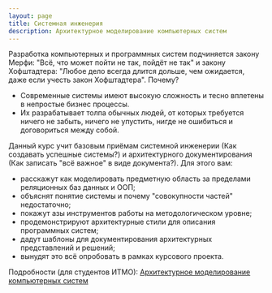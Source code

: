 ```yaml
---
layout: page
title: Системная инженерия
description: Архитектурное моделирование компьютерных систем
---
```


Разработка компьютерных и программных систем подчиняется закону Мерфи: "Всё, что может пойти не так, пойдёт не так" и закону Хофштадтера: "Любое дело всегда длится дольше, чем ожидается, даже если учесть закон Хофштадтера". Почему?

- Современные системы имеют высокую сложность и тесно вплетены в непростые бизнес процессы.
- Их разрабатывает толпа обычных людей, от которых требуется ничего не забыть, ничего не упустить, нигде не ошибиться и договориться между собой.

Данный курс учит базовым приёмам системной инженерии (Как создавать успешные системы?) и архитектурного документирования (Как записать "всё важное" в виде документа?). Для этого вам:

- расскажут как моделировать предметную область за пределами реляционных баз данных и ООП;
- объяснят понятие системы и почему "совокупности частей" недостаточно;
- покажут азы инструментов работы на методологическом уровне;
- продемонстрируют архитектурные стили для описания программных систем;
- дадут шаблоны для документирования архитектурных представлений и решений;
- вынудят это всё опробовать в рамках курсового проекта.

Подробности (для студентов ИТМО): [Архитектурное моделирование компьютерных систем](https://gitlab.se.ifmo.ru/system-enginering/architectural-modeling)
